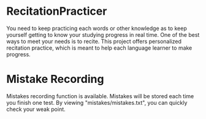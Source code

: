 # RecitationPracticer
You need to keep practicing each words or other knowledge as to keep yourself getting to know your studying progress in real time. One of the best ways to meet your needs is to recite. This project offers personalized recitation practice, which is meant to help each language learner to make progress.

# Mistake Recording
Mistakes recording function is available. Mistakes will be stored each time you finish one test. By viewing "mistakes/mistakes.txt", you can quickly check your weak point.
